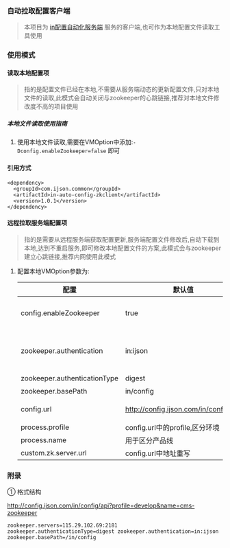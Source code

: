 ### 自动拉取配置客户端

>  本项目为 [in配置自动化服务端](https://github.com/ijson/in-auto-config) 服务的客户端,也可作为本地配置文件读取工具使用


### 使用模式

#### 读取本地配置项
> 指的是配置文件已经在本地,不需要从服务端动态的更新配置文件,只对本地文件的读取,此模式会自动关闭与zookeeper的心跳链接,推荐对本地文件修改度不高的项目使用

##### 本地文件读取使用指南

1. 使用本地文件读取,需要在VMOption中添加:`-Dconfig.enableZookeeper=false` 即可


#### 引用方式

```
<dependency>
  <groupId>com.ijson.common</groupId>
  <artifactId>in-auto-config-zkclient</artifactId>
  <version>1.0.1</version>
</dependency>
```

#### 远程拉取服务端配置项
> 指的是需要从远程服务端获取配置更新,服务端配置文件修改后,自动下载到本地,达到不重启服务,即可修改本地配置文件的方案,此模式会与zookeeper建立心跳链接,推荐内网使用此模式

1. 配置本地VMOption参数为:

   | 配置|默认值|描述 |
   |---|---|---|
   | config.enableZookeeper |true|不访问远程zookeeper服务器,可忽略|
   |zookeeper.authentication| in\:ijson|用 username\:password 字符串来产生一个MD5串|
   |zookeeper.authenticationType|digest|认证类型|
   |zookeeper.basePath|in/config|存储位置|
   |config.url|http://config.ijson.com/in/config/api|zookeeper配置获取地址,可自行编写①|
   |process.profile|config.url中的profile,区分环境||
   |process.name|用于区分产品线||
   |custom.zk.server.url|config.url中地址重写||



### 附录
① 格式结构

http://config.ijson.com/in/config/api?profile=develop&name=cms-zookeeper
```
zookeeper.servers=115.29.102.69:2181 zookeeper.authenticationType=digest zookeeper.authentication=in:ijson zookeeper.basePath=/in/config
```

